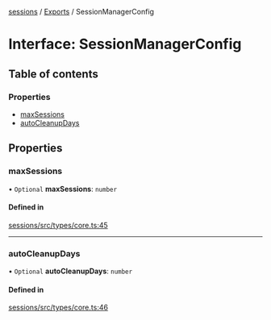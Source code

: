 <!-- 
 ⚠️  AUTO-GENERATED FILE - DO NOT EDIT MANUALLY
 This file is automatically generated by scripts/docs-generator.js
 To make changes, edit the source TypeScript files or update the generator script
-->

[sessions](../../) / [Exports](../modules) / SessionManagerConfig

# Interface: SessionManagerConfig

## Table of contents

### Properties

- [maxSessions](SessionManagerConfig#maxsessions)
- [autoCleanupDays](SessionManagerConfig#autocleanupdays)

## Properties

### maxSessions

• `Optional` **maxSessions**: `number`

#### Defined in

[sessions/src/types/core.ts:45](https://github.com/woojubb/robota/blob/69cbf57340262bed3ca42ae6af241896c191a29c/packages/sessions/src/types/core.ts#L45)

___

### autoCleanupDays

• `Optional` **autoCleanupDays**: `number`

#### Defined in

[sessions/src/types/core.ts:46](https://github.com/woojubb/robota/blob/69cbf57340262bed3ca42ae6af241896c191a29c/packages/sessions/src/types/core.ts#L46)
